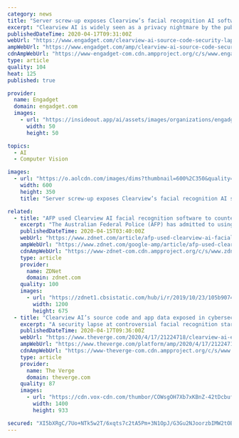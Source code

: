```yaml
---
category: news
title: "Server screw-up exposes Clearview’s facial recognition AI software"
excerpt: "Clearview AI is widely seen as a privacy nightmare by the public and even privacy-challenged tech giants like Google. Now, the company has shown that it can’t even take care of its own data, according to a report from TechCrunch. It managed to expose its source code to anyone with an internet connection due to a server misconfiguration ..."
publishedDateTime: 2020-04-17T09:31:00Z
webUrl: "https://www.engadget.com/clearview-ai-source-code-security-lapse-092558647.html"
ampWebUrl: "https://www.engadget.com/amp/clearview-ai-source-code-security-lapse-092558647.html"
cdnAmpWebUrl: "https://www-engadget-com.cdn.ampproject.org/c/s/www.engadget.com/amp/clearview-ai-source-code-security-lapse-092558647.html"
type: article
quality: 104
heat: 125
published: true

provider:
  name: Engadget
  domain: engadget.com
  images:
    - url: "https://insideout.app/ai/assets/images/organizations/engadget.com-50x50.jpg"
      width: 50
      height: 50

topics:
  - AI
  - Computer Vision

images:
  - url: "https://o.aolcdn.com/images/dims?thumbnail=600%2C350&quality=80&image_uri=https%3A%2F%2Fs.yimg.com%2Fos%2Fcreatr-uploaded-images%2F2020-04%2F28ce59d0-8081-11ea-bdfc-a85012ce4b5d&client=amp-blogside-v2&signature=f9db85aae85bfe0ff86ffd4d1d3a741e271a4252"
    width: 600
    height: 350
    title: "Server screw-up exposes Clearview’s facial recognition AI software"

related:
  - title: "AFP used Clearview AI facial recognition software to counter child exploitation"
    excerpt: "The Australian Federal Police (AFP) has admitted to using a facial recognition tool, despite not having an appropriate legislative framework in place, to help counter child exploitation. Australia’s encryption laws: An insider’s guide Australia now has world-first encryption laws. This guide explains what the laws can do, what they cannot ..."
    publishedDateTime: 2020-04-15T03:40:00Z
    webUrl: "https://www.zdnet.com/article/afp-used-clearview-ai-facial-recognition-software-to-counter-child-exploitation/"
    ampWebUrl: "https://www.zdnet.com/google-amp/article/afp-used-clearview-ai-facial-recognition-software-to-counter-child-exploitation/"
    cdnAmpWebUrl: "https://www-zdnet-com.cdn.ampproject.org/c/s/www.zdnet.com/google-amp/article/afp-used-clearview-ai-facial-recognition-software-to-counter-child-exploitation/"
    type: article
    provider:
      name: ZDNet
      domain: zdnet.com
    quality: 100
    images:
      - url: "https://zdnet1.cbsistatic.com/hub/i/r/2019/10/23/105b9074-ceb1-4c7a-a8a0-d5581a1692fb/thumbnail/1200x675/307c4159c7d59289c5956ef469302170/fingerprint1.jpg"
        width: 1200
        height: 675
  - title: "Clearview AI’s source code and app data exposed in cybersecurity lapse"
    excerpt: "A security lapse at controversial facial recognition startup Clearview AI meant that its source code, some of its secret keys and cloud storage credentials, and even copies of its apps were publicly accessible."
    publishedDateTime: 2020-04-17T09:36:00Z
    webUrl: "https://www.theverge.com/2020/4/17/21224718/clearview-ai-exposed-server-source-code-windows-ios-android-mac-apps-cloud-storage"
    ampWebUrl: "https://www.theverge.com/platform/amp/2020/4/17/21224718/clearview-ai-exposed-server-source-code-windows-ios-android-mac-apps-cloud-storage"
    cdnAmpWebUrl: "https://www-theverge-com.cdn.ampproject.org/c/s/www.theverge.com/platform/amp/2020/4/17/21224718/clearview-ai-exposed-server-source-code-windows-ios-android-mac-apps-cloud-storage"
    type: article
    provider:
      name: The Verge
      domain: theverge.com
    quality: 87
    images:
      - url: "https://cdn.vox-cdn.com/thumbor/COWsgOH7Xb7xKBnZ-42tDcbufkc=/0x0:2040x1360/1400x933/filters:focal(857x517:1183x843):no_upscale()/cdn.vox-cdn.com/uploads/chorus_image/image/66666576/jbareham_170417_1617_0001.0.jpg"
        width: 1400
        height: 933

secured: "XI5bXRgC/7Uo+NTk5w2T/6xqts7c2tA5Pm+3N1OpJ/G3Gu2NJoorzbIMW2tOBxnEqZXuK60iwCB9lVrHoz4RMfa+e0uKDqxaKy/4JvEJY2NlS4hEHMm58BmO0cCtNHPmxmjCwWYWBzGGdaxhLVcUQOdn5+ZcQW/N1ssGJTMqcV6sQSN43q0eO5LZdTwpZKmNrhIauushjj0g9KRcPbFbM7l1FYM84zhU9NLkKPMr/TeEpCWGatFxYiRyHRe0aMnpPe9xpRfwUaGq0++Zpj3z+MGGyDCuq+HSunO28FxoH1EAbLbJrshke/YlGTOWtMW3UbDAChkO+5uhAMS6HVSHqhV4zninUowVGkEgmmbeD0u6IQukRDRalex8qxwG7xMlWSRLonmJlWlXATGSlctxkvXUifwvUfLmeqW3GT1JDrv/phbb9amDs39pHUu4ldUa7TkHG6VO2bqeUTiSawM13sFhcpr+jyNwlE6apQ+MBAw=;N7uymJFMg2IFd8T43v66Jw=="
---
```


